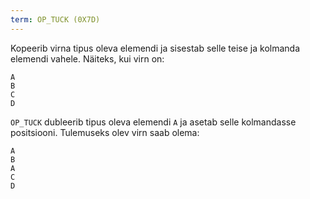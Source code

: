 ```yaml
---
term: OP_TUCK (0X7D)
---
```


Kopeerib virna tipus oleva elemendi ja sisestab selle teise ja kolmanda elemendi vahele. Näiteks, kui virn on:

```text
A
B
C
D
```

`OP_TUCK` dubleerib tipus oleva elemendi `A` ja asetab selle kolmandasse positsiooni. Tulemuseks olev virn saab olema:

```text
A
B
A
C
D
```